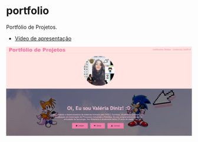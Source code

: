 # portfolio
Portfólio de Projetos.

 - [Vídeo de apresentação](https://drive.google.com/file/d/1B5hDmfbMRMUWnjEx75lNAGa70rDG_0ih/view?usp=sharing)
 
 <img src="/img/tela.png" width="600px" align="center">
